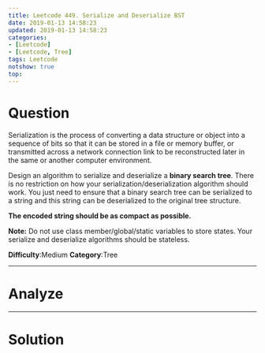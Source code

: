 ```yaml
---
title: Leetcode 449. Serialize and Deserialize BST
date: 2019-01-13 14:58:23
updated: 2019-01-13 14:58:23
categories: 
- [Leetcode]
- [Leetcode, Tree]
tags: Leetcode
notshow: true
top:
---
```


# Question

Serialization is the process of converting a data structure or object into a sequence of bits so that it can be stored in a file or memory buffer, or transmitted across a network connection link to be reconstructed later in the same or another computer environment.

Design an algorithm to serialize and deserialize a  **binary search tree**. There is no restriction on how your serialization/deserialization algorithm should work. You just need to ensure that a binary search tree can be serialized to a string and this string can be deserialized to the original tree structure.

**The encoded string should be as compact as possible.**

**Note:**  Do not use class member/global/static variables to store states. Your serialize and deserialize algorithms should be stateless.

**Difficulty**:Medium
**Category**:Tree

<!-- more -->

------------

# Analyze

------------

# Solution

```cpp

```

<!-- 
------------

# Leetcode Question Summary


------------ -->
